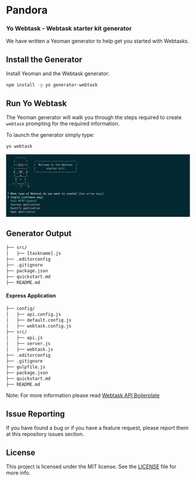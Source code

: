 # Pandora

### Yo Webtask - Webtask starter kit generator

We have written a Yeoman generator to help get you started with Webtasks.

## Install the Generator

Install Yeoman and the Webtask generator:

```bash
npm install -g yo generator-webtask
```

## Run Yo Webtask
The Yeoman generator will walk you through the steps required to create `webtask` prompting for the required information.

To launch the generator simply type:

```bash
yo webtask
```

![The command generator](yowebtask.png)

## Generator Output

```
├── src/
│   ├── [taskname].js
├── .editorconfig
├── .gitignore
├── package.json
├── quickstart.md
├── README.md
```

#### Express Application

```
├── config/
│   ├── api.config.js
│   ├── default.config.js
│   ├── webtask.config.js
├── src/
│   ├── api.js
│   ├── server.js
│   ├── webtask.js
├── .editorconfig
├── .gitignore
├── gulpfile.js
├── package.json
├── quickstart.md
├── README.md
```

Note: For more information please read [Webtask API Boilerplate](https://github.com/AlejoFernandez/webtask-api-boilerplate)

## Issue Reporting

If you have found a bug or if you have a feature request, please report them at this repository issues section.

## License

This project is licensed under the MIT license. See the [LICENSE](LICENSE) file for more info.
